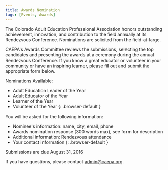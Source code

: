 ```yaml
---
title: Awards Nomination
tags: [Events, Awards]
---
```

The Colorado Adult Education Professional Association honors outstanding achievement, innovation, and contribution to the field annually at its Rendezvous Conference. Nominations are solicited from the field-at-large.

CAEPA's Awards Committee reviews the submissions, selecting the top candidates and presenting the awards at a ceremony during the annual Rendezvous Conference. If you know a great educator or volunteer in your community or have an inspiring learner, please fill out and submit the appropriate form below.

Nominations Available:

  * Adult Education Leader of the Year
  * Adult Educator of the Year
  * Learner of the Year
  * Volunteer of the Year
  {: .browser-default }

You will be asked for the following information:

  * Nominee's information: name, city, email, phone
  * Awards nomination response (300 words max), see form for description
  * Additional information: Rendezvous attendance
  * Your contact information
  {: .browser-default }

Submissions are due August 31, 2016

If you have questions, please contact [admin@caepa.org](mailto:admin@caepa.org).